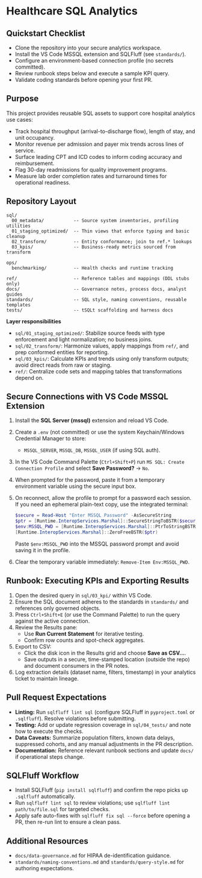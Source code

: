# Healthcare SQL Analytics

## Quickstart Checklist

- Clone the repository into your secure analytics workspace.
- Install the VS Code MSSQL extension and SQLFluff (see `standards/`).
- Configure an environment-based connection profile (no secrets committed).
- Review runbook steps below and execute a sample KPI query.
- Validate coding standards before opening your first PR.

## Purpose

This project provides reusable SQL assets to support core hospital analytics use cases:

- Track hospital throughput (arrival-to-discharge flow), length of stay, and unit occupancy.
- Monitor revenue per admission and payer mix trends across lines of service.
- Surface leading CPT and ICD codes to inform coding accuracy and reimbursement.
- Flag 30-day readmissions for quality improvement programs.
- Measure lab order completion rates and turnaround times for operational readiness.

## Repository Layout

```text
sql/
  00_metadata/           -- Source system inventories, profiling utilities
  01_staging_optimized/  -- Thin views that enforce typing and basic cleanup
  02_transform/          -- Entity conformance; join to ref.* lookups
  03_kpis/               -- Business-ready metrics sourced from transform

ops/
  benchmarking/          -- Health checks and runtime tracking

ref/                     -- Reference tables and mappings (DDL stubs only)
docs/                    -- Governance notes, process docs, analyst guides
standards/               -- SQL style, naming conventions, reusable templates
tests/                   -- tSQLt scaffolding and harness docs
```

**Layer responsibilities**
- `sql/01_staging_optimized/`: Stabilize source feeds with type enforcement and light normalization; no business joins.
- `sql/02_transform/`: Harmonize values, apply mappings from `ref/`, and prep conformed entities for reporting.
- `sql/03_kpis/`: Calculate KPIs and trends using only transform outputs; avoid direct reads from raw or staging.
- `ref/`: Centralize code sets and mapping tables that transformations depend on.

## Secure Connections with VS Code MSSQL Extension

1. Install the **SQL Server (mssql)** extension and reload VS Code.
2. Create a `.env` (not committed) or use the system Keychain/Windows Credential Manager to store:
   - `MSSQL_SERVER`, `MSSQL_DB`, `MSSQL_USER` (if using SQL auth).
3. In the VS Code Command Palette (`Ctrl+Shift+P`) run `MS SQL: Create Connection Profile` and select **Save Password?** → `No`.
4. When prompted for the password, paste it from a temporary environment variable using the secure input box.
5. On reconnect, allow the profile to prompt for a password each session. If you need an ephemeral plain-text copy, use the integrated terminal:

   ```powershell
   $secure = Read-Host "Enter MSSQL Password" -AsSecureString
   $ptr = [Runtime.InteropServices.Marshal]::SecureStringToBSTR($secure)
   $env:MSSQL_PWD = [Runtime.InteropServices.Marshal]::PtrToStringBSTR($ptr)
   [Runtime.InteropServices.Marshal]::ZeroFreeBSTR($ptr)
   ```

   Paste `$env:MSSQL_PWD` into the MSSQL password prompt and avoid saving it in the profile.
6. Clear the temporary variable immediately: `Remove-Item Env:MSSQL_PWD`.

## Runbook: Executing KPIs and Exporting Results

1. Open the desired query in `sql/03_kpi/` within VS Code.
2. Ensure the SQL document adheres to the standards in `standards/` and references only governed objects.
3. Press `Ctrl+Shift+E` (or use the Command Palette) to run the query against the active connection.
4. Review the Results pane:
   - Use **Run Current Statement** for iterative testing.
   - Confirm row counts and spot-check aggregates.
5. Export to CSV:
   - Click the disk icon in the Results grid and choose **Save as CSV...**.
   - Save outputs in a secure, time-stamped location (outside the repo) and document consumers in the PR notes.
6. Log extraction details (dataset name, filters, timestamp) in your analytics ticket to maintain lineage.

## Pull Request Expectations

- **Linting:** Run `sqlfluff lint sql` (configure SQLFluff in `pyproject.toml` or `.sqlfluff`). Resolve violations before submitting.
- **Testing:** Add or update regression coverage in `sql/04_tests/` and note how to execute the checks.
- **Data Caveats:** Summarize population filters, known data delays, suppressed cohorts, and any manual adjustments in the PR description.
- **Documentation:** Reference relevant runbook sections and update `docs/` if operational steps change.

## SQLFluff Workflow

- Install SQLFluff (`pip install sqlfluff`) and confirm the repo picks up `.sqlfluff` automatically.
- Run `sqlfluff lint sql` to review violations; use `sqlfluff lint path/to/file.sql` for targeted checks.
- Apply safe auto-fixes with `sqlfluff fix sql --force` before opening a PR, then re-run lint to ensure a clean pass.

## Additional Resources

- `docs/data-governance.md` for HIPAA de-identification guidance.
- `standards/naming-conventions.md` and `standards/query-style.md` for authoring expectations.
